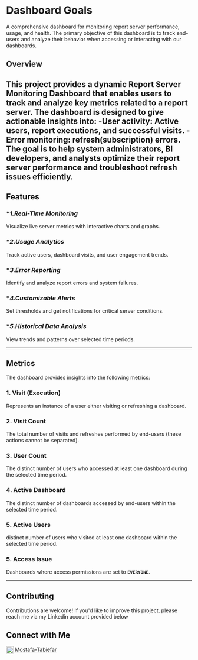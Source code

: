 # Dashboard Goals
A comprehensive dashboard for monitoring report server performance, usage, and health.
The primary objective of this dashboard is to track end-users and analyze their behavior when accessing or interacting with our dashboards.


## Overview
This project provides a dynamic Report Server Monitoring Dashboard that enables users to track and analyze key metrics related to a report server. 
The dashboard is designed to give actionable insights into:
-User activity: Active users, report executions, and successful visits.
-Error monitoring: refresh(subscription) errors.
The goal is to help system administrators, BI developers, and analysts optimize their report server performance and troubleshoot refresh issues efficiently.
---

## Features

### **1.Real-Time Monitoring*
Visualize live server metrics with interactive charts and graphs.
### **2.Usage Analytics*
Track active users, dashboard visits, and user engagement trends.
### **3.Error Reporting*
Identify and analyze report errors and system failures.
### **4.Customizable Alerts*
Set thresholds and get notifications for critical server conditions.
### **5.Historical Data Analysis*
View trends and patterns over selected time periods.

---

## Metrics
The dashboard provides insights into the following metrics:

### **1. Visit (Execution)**
Represents an instance of a user either visiting or refreshing a dashboard.

### **2. Visit Count**
The total number of visits and refreshes performed by end-users (these actions cannot be separated).

### **3. User Count**
The distinct number of users who accessed at least one dashboard during the selected time period.

### **4. Active Dashboard**
The distinct number of dashboards accessed by end-users within the selected time period.

### **5. Active Users**
distinct number of users who visited at least one dashboard within the selected time period.

### **5. Access Issue**
Dashboards where access permissions are set to **`EVERYONE`**.

---
## Contributing
Contributions are welcome! If you'd like to improve this project, please reach me via my Linkedin account provided below

## Connect with Me

<a href="https://linkedin.com/in/mostafa-tabiefar" target="_blank">
  <img src="https://upload.wikimedia.org/wikipedia/commons/c/ca/LinkedIn_logo_initials.png" alt="LinkedIn" width="20" height="20" style="vertical-align: middle;">
  Mostafa-Tabiefar
</a>
